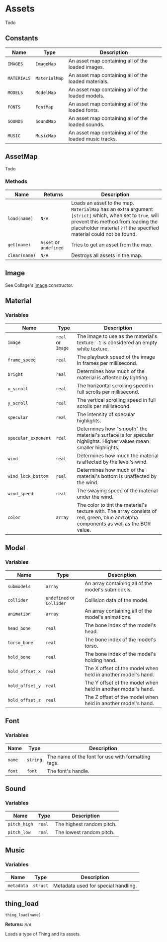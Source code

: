 # Assets

Todo

## Constants

| Name | Type | Description |
| ---- | ---- | ----------- |
| `IMAGES` | `ImageMap` | An asset map containing all of the loaded images. |
| `MATERIALS` | `MaterialMap` | An asset map containing all of the loaded materials. |
| `MODELS` | `ModelMap` | An asset map containing all of the loaded models. |
| `FONTS` | `FontMap` | An asset map containing all of the loaded fonts. |
| `SOUNDS` | `SoundMap` | An asset map containing all of the loaded sounds. |
| `MUSIC` | `MusicMap` | An asset map containing all of the loaded music tracks. |

## AssetMap

Todo

### Methods

| Name | Returns | Description |
| ---- | ------- | ----------- |
| `load(name)` | `N/A` | Loads an asset to the map. `MaterialMap` has an extra argument `[strict]` which, when set to `true`, will prevent this method from loading the placeholder material `?` if the specified material could not be found. |
| `get(name)` | `Asset` or `undefined` | Tries to get an asset from the map. |
| `clear(name)` | `N/A` | Destroys all assets in the map. |

## Image

See Collage's [Image](https://tabularelf.com/docs/collage/#/0.3.0/collage-image) constructor.

## Material

### Variables

| Name | Type | Description |
| ---- | ---- | ----------- |
| `image` | `real` or `Image` | The image to use as the material's texture. `-1` is considered an empty white texture. |
| `frame_speed` | `real` | The playback speed of the image in frames per millisecond. |
| `bright` | `real` | Determines how much of the material is affected by lighting. |
| `x_scroll` | `real` | The horizontal scrolling speed in full scrolls per millisecond. |
| `y_scroll` | `real` | The vertical scrolling speed in full scrolls per millisecond. |
| `specular` | `real` | The intensity of specular highlights. |
| `specular_exponent` | `real` | Determines how "smooth" the material's surface is for specular highlights. Higher values mean smaller highlights. |
| `wind` | `real` | Determines how much the material is affected by the level's wind. |
| `wind_lock_bottom` | `real` | Determines how much of the material's bottom is unaffected by the wind. |
| `wind_speed` | `real` | The swaying speed of the material under the wind. |
| `color` | `array` | The color to tint the material's texture with. The array consists of red, green, blue and alpha components as well as the BGR value. |

## Model

### Variables

| Name | Type | Description |
| ---- | ---- | ----------- |
| `submodels` | `array` | An array containing all of the model's submodels. |
| `collider` | `undefined` or `Collider` | Collision data of the model. |
| `animation` | `array` | An array containing all of the model's animations. |
| `head_bone` | `real` | The bone index of the model's head. |
| `torso_bone` | `real` | The bone index of the model's torso. |
| `hold_bone` | `real` | The bone index of the model's holding hand. |
| `hold_offset_x` | `real` | The X offset of the model when held in another model's hand. |
| `hold_offset_y` | `real` | The Y offset of the model when held in another model's hand. |
| `hold_offset_z` | `real` | The Z offset of the model when held in another model's hand. |

## Font

### Variables

| Name | Type | Description |
| ---- | ---- | ----------- |
| `name` | `string` | The name of the font for use with formatting tags. |
| `font` | `font` | The font's handle. |

## Sound

### Variables

| Name | Type | Description |
| ---- | ---- | ----------- |
| `pitch_high` | `real` | The highest random pitch. |
| `pitch_low` | `real` | The lowest random pitch. |

## Music

### Variables

| Name | Type | Description |
| ---- | ---- | ----------- |
| `metadata` | `struct` | Metadata used for special handling. |

## thing_load

`thing_load(name)`

**Returns:** `N/A`

Loads a type of Thing and its assets.